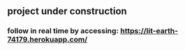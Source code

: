 ## project under construction

### follow in real time by accessing: https://lit-earth-74179.herokuapp.com/
